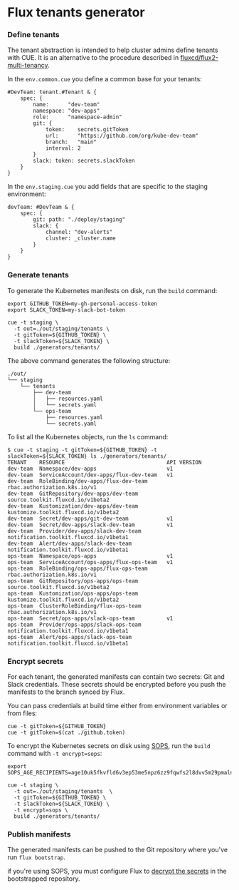 # Flux tenants generator

### Define tenants

The tenant abstraction is intended to help cluster admins define tenants with CUE. It is an alternative to the 
procedure described in [fluxcd/flux2-multi-tenancy](https://github.com/fluxcd/flux2-multi-tenancy#onboard-new-tenants).

In the `env.common.cue` you define a common base for your tenants:

```cue
#DevTeam: tenant.#Tenant & {
	spec: {
		name:      "dev-team"
		namespace: "dev-apps"
		role:      "namespace-admin"
		git: {
			token:    secrets.gitToken
			url:      "https://github.com/org/kube-dev-team"
			branch:   "main"
			interval: 2
		}
		slack: token: secrets.slackToken
	}
}
```

In the `env.staging.cue` you add fields that are specific to the staging environment:

```cue
devTeam: #DevTeam & {
	spec: {
		git: path: "./deploy/staging"
		slack: {
			channel: "dev-alerts"
			cluster: _cluster.name
		}
	}
}
```

### Generate tenants

To generate the Kubernetes manifests on disk, run the `build` command:

```shell
export GITHUB_TOKEN=my-gh-personal-access-token
export SLACK_TOKEN=my-slack-bot-token

cue -t staging \
  -t out=./out/staging/tenants \
  -t gitToken=${GITHUB_TOKEN} \
  -t slackToken=${SLACK_TOKEN} \
  build ./generators/tenants/
```

The above command generates the following structure:

```text
./out/
└── staging
    └── tenants
        ├── dev-team
        │   ├── resources.yaml
        │   └── secrets.yaml
        └── ops-team
            ├── resources.yaml
            └── secrets.yaml

```

To list all the Kubernetes objects, run the `ls` command:

```console
$ cue -t staging -t gitToken=${GITHUB_TOKEN} -t slackToken=${SLACK_TOKEN} ls ./generators/tenants/
TENANT    RESOURCE                                API VERSION
dev-team  Namespace/dev-apps                      v1
dev-team  ServiceAccount/dev-apps/flux-dev-team   v1
dev-team  RoleBinding/dev-apps/flux-dev-team      rbac.authorization.k8s.io/v1
dev-team  GitRepository/dev-apps/dev-team         source.toolkit.fluxcd.io/v1beta2
dev-team  Kustomization/dev-apps/dev-team         kustomize.toolkit.fluxcd.io/v1beta2
dev-team  Secret/dev-apps/git-dev-team            v1
dev-team  Secret/dev-apps/slack-dev-team          v1
dev-team  Provider/dev-apps/slack-dev-team        notification.toolkit.fluxcd.io/v1beta1
dev-team  Alert/dev-apps/slack-dev-team           notification.toolkit.fluxcd.io/v1beta1
ops-team  Namespace/ops-apps                      v1
ops-team  ServiceAccount/ops-apps/flux-ops-team   v1
ops-team  RoleBinding/ops-apps/flux-ops-team      rbac.authorization.k8s.io/v1
ops-team  GitRepository/ops-apps/ops-team         source.toolkit.fluxcd.io/v1beta2
ops-team  Kustomization/ops-apps/ops-team         kustomize.toolkit.fluxcd.io/v1beta2
ops-team  ClusterRoleBinding/flux-ops-team        rbac.authorization.k8s.io/v1
ops-team  Secret/ops-apps/slack-ops-team          v1
ops-team  Provider/ops-apps/slack-ops-team        notification.toolkit.fluxcd.io/v1beta1
ops-team  Alert/ops-apps/slack-ops-team           notification.toolkit.fluxcd.io/v1beta1
```

### Encrypt secrets

For each tenant, the generated manifests can contain two secrets: Git and Slack credentials.
These secrets should be encrypted before you push the manifests to the branch synced by Flux.

You can pass credentials at build time either from environment variables or from files:

```shell
cue -t gitToken=${GITHUB_TOKEN}
cue -t gitToken=$(cat ./github.token)
```

To encrypt the Kubernetes secrets on disk using [SOPS](https://github.com/mozilla/sops),
run the `build` command with `-t encrypt=sops`:

```shell
export SOPS_AGE_RECIPIENTS=age10uk5fkvfld6v3ep53me5npz6zz9fqwfs2l8dvv5m29pmalnaefsssslkw4

cue -t staging \
  -t out=./out/staging/tenants  \
  -t gitToken=${GITHUB_TOKEN} \
  -t slackToken=${SLACK_TOKEN} \
  -t encrypt=sops \
  build ./generators/tenants/
```

### Publish manifests

The generated manifests can be pushed to the Git repository where you've run `flux bootstrap`.

if you're using SOPS, you must configure Flux to
[decrypt the secrets](https://fluxcd.io/docs/components/kustomize/kustomization/#secrets-decryption)
in the bootstrapped repository.
